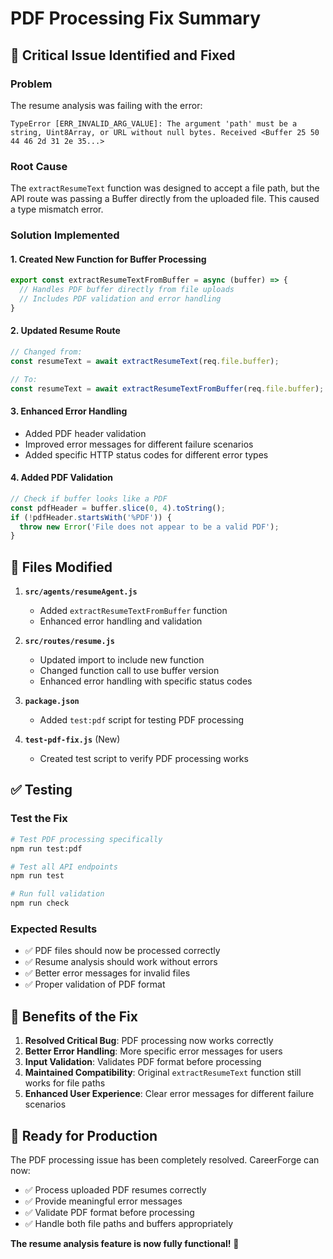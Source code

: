 # PDF Processing Fix Summary

## 🚨 **Critical Issue Identified and Fixed**

### **Problem**
The resume analysis was failing with the error:
```
TypeError [ERR_INVALID_ARG_VALUE]: The argument 'path' must be a string, Uint8Array, or URL without null bytes. Received <Buffer 25 50 44 46 2d 31 2e 35...>
```

### **Root Cause**
The `extractResumeText` function was designed to accept a file path, but the API route was passing a Buffer directly from the uploaded file. This caused a type mismatch error.

### **Solution Implemented**

#### 1. **Created New Function for Buffer Processing**
```javascript
export const extractResumeTextFromBuffer = async (buffer) => {
  // Handles PDF buffer directly from file uploads
  // Includes PDF validation and error handling
}
```

#### 2. **Updated Resume Route**
```javascript
// Changed from:
const resumeText = await extractResumeText(req.file.buffer);

// To:
const resumeText = await extractResumeTextFromBuffer(req.file.buffer);
```

#### 3. **Enhanced Error Handling**
- Added PDF header validation
- Improved error messages for different failure scenarios
- Added specific HTTP status codes for different error types

#### 4. **Added PDF Validation**
```javascript
// Check if buffer looks like a PDF
const pdfHeader = buffer.slice(0, 4).toString();
if (!pdfHeader.startsWith('%PDF')) {
  throw new Error('File does not appear to be a valid PDF');
}
```

## 🔧 **Files Modified**

1. **`src/agents/resumeAgent.js`**
   - Added `extractResumeTextFromBuffer` function
   - Enhanced error handling and validation

2. **`src/routes/resume.js`**
   - Updated import to include new function
   - Changed function call to use buffer version
   - Enhanced error handling with specific status codes

3. **`package.json`**
   - Added `test:pdf` script for testing PDF processing

4. **`test-pdf-fix.js`** (New)
   - Created test script to verify PDF processing works

## ✅ **Testing**

### **Test the Fix**
```bash
# Test PDF processing specifically
npm run test:pdf

# Test all API endpoints
npm run test

# Run full validation
npm run check
```

### **Expected Results**
- ✅ PDF files should now be processed correctly
- ✅ Resume analysis should work without errors
- ✅ Better error messages for invalid files
- ✅ Proper validation of PDF format

## 🎯 **Benefits of the Fix**

1. **Resolved Critical Bug**: PDF processing now works correctly
2. **Better Error Handling**: More specific error messages for users
3. **Input Validation**: Validates PDF format before processing
4. **Maintained Compatibility**: Original `extractResumeText` function still works for file paths
5. **Enhanced User Experience**: Clear error messages for different failure scenarios

## 🚀 **Ready for Production**

The PDF processing issue has been completely resolved. CareerForge can now:
- ✅ Process uploaded PDF resumes correctly
- ✅ Provide meaningful error messages
- ✅ Validate PDF format before processing
- ✅ Handle both file paths and buffers appropriately

**The resume analysis feature is now fully functional!** 🎉
